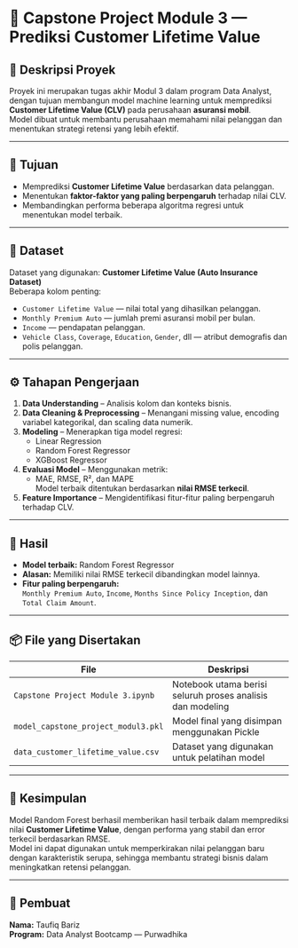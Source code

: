 # 🧠 Capstone Project Module 3 — Prediksi Customer Lifetime Value

## 📘 Deskripsi Proyek
Proyek ini merupakan tugas akhir Modul 3 dalam program Data Analyst, dengan tujuan membangun model machine learning untuk memprediksi **Customer Lifetime Value (CLV)** pada perusahaan **asuransi mobil**.  
Model dibuat untuk membantu perusahaan memahami nilai pelanggan dan menentukan strategi retensi yang lebih efektif.

---

## 🎯 Tujuan
- Memprediksi **Customer Lifetime Value** berdasarkan data pelanggan.  
- Menentukan **faktor-faktor yang paling berpengaruh** terhadap nilai CLV.  
- Membandingkan performa beberapa algoritma regresi untuk menentukan model terbaik.

---

## 🧩 Dataset
Dataset yang digunakan: **Customer Lifetime Value (Auto Insurance Dataset)**  
Beberapa kolom penting:
- `Customer Lifetime Value` — nilai total yang dihasilkan pelanggan.  
- `Monthly Premium Auto` — jumlah premi asuransi mobil per bulan.  
- `Income` — pendapatan pelanggan.  
- `Vehicle Class`, `Coverage`, `Education`, `Gender`, dll — atribut demografis dan polis pelanggan.

---

## ⚙️ Tahapan Pengerjaan
1. **Data Understanding** – Analisis kolom dan konteks bisnis.  
2. **Data Cleaning & Preprocessing** – Menangani missing value, encoding variabel kategorikal, dan scaling data numerik.  
3. **Modeling** – Menerapkan tiga model regresi:
   - Linear Regression  
   - Random Forest Regressor  
   - XGBoost Regressor  
4. **Evaluasi Model** – Menggunakan metrik:
   - MAE, RMSE, R², dan MAPE  
   Model terbaik ditentukan berdasarkan **nilai RMSE terkecil**.  
5. **Feature Importance** – Mengidentifikasi fitur-fitur paling berpengaruh terhadap CLV.  

---

## 🧮 Hasil
- **Model terbaik:** Random Forest Regressor  
- **Alasan:** Memiliki nilai RMSE terkecil dibandingkan model lainnya.  
- **Fitur paling berpengaruh:**  
  `Monthly Premium Auto`, `Income`, `Months Since Policy Inception`, dan `Total Claim Amount`.

---

## 📦 File yang Disertakan
| File | Deskripsi |
|------|------------|
| `Capstone Project Module 3.ipynb` | Notebook utama berisi seluruh proses analisis dan modeling |
| `model_capstone_project_modul3.pkl` | Model final yang disimpan menggunakan Pickle |
| `data_customer_lifetime_value.csv` | Dataset yang digunakan untuk pelatihan model |

---

## 🧾 Kesimpulan
Model Random Forest berhasil memberikan hasil terbaik dalam memprediksi nilai **Customer Lifetime Value**, dengan performa yang stabil dan error terkecil berdasarkan RMSE.  
Model ini dapat digunakan untuk memperkirakan nilai pelanggan baru dengan karakteristik serupa, sehingga membantu strategi bisnis dalam meningkatkan retensi pelanggan.

---

## 👤 Pembuat
**Nama:** Taufiq Bariz  
**Program:** Data Analyst Bootcamp — Purwadhika  
